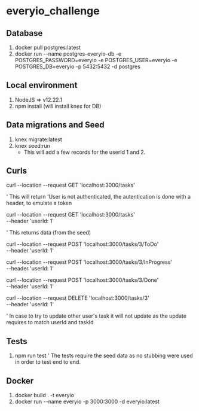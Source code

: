 # everyio_challenge

## Database
1. docker pull postgres:latest
2. docker run --name postgres-everyio-db -e POSTGRES_PASSWORD=everyio -e POSTGRES_USER=everyio -e POSTGRES_DB=everyio -p 5432:5432 -d postgres

## Local environment
1. NodeJS => v12.22.1
2. npm install (will install knex for DB)

## Data migrations and Seed
1. knex migrate:latest
2. knex seed:run
    * This will add a few records for the userId 1 and 2.


## Curls
curl --location --request GET 'localhost:3000/tasks'

' This will return 'User is not authenticated, the autentication is done with a header, to emulate a token

curl --location --request GET 'localhost:3000/tasks' \
--header 'userId: 1'

' This returns data (from the seed)

curl --location --request POST 'localhost:3000/tasks/3/ToDo' \
--header 'userId: 1'

curl --location --request POST 'localhost:3000/tasks/3/InProgress' \
--header 'userId: 1'

curl --location --request POST 'localhost:3000/tasks/3/Done' \
--header 'userId: 1'

curl --location --request DELETE 'localhost:3000/tasks/3' \
--header 'userId: 1'

' In case to try to update other user's task it will not update as the update requires to match userId and taskId


## Tests
1. npm run test
' The tests require the seed data as no stubbing were used in order to test end to end.

## Docker
1. docker build . -t everyio 
2. docker run --name everyio -p 3000:3000 -d everyio:latest